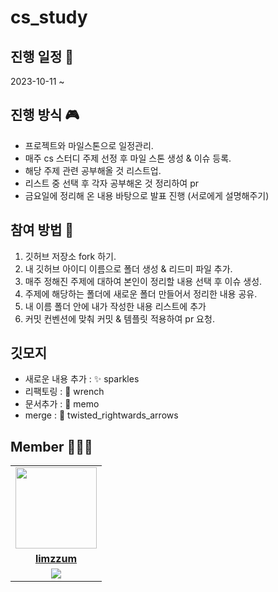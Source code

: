 # cs_study

## 진행 일정 📆
2023-10-11 ~ 

## 진행 방식 🎮
- 프로젝트와 마일스톤으로 일정관리.
- 매주 cs 스터디 주제 선정 후 마일 스톤 생성 & 이슈 등록.
- 해당 주제 관련 공부해올 것 리스트업.
- 리스트 중 선택 후 각자 공부해온 것 정리하여 pr
- 금요일에 정리해 온 내용 바탕으로 발표 진행 (서로에게 설명해주기)

## 참여 방법 🥇
1. 깃허브 저장소 fork 하기.
2. 내 깃허브 아이디 이름으로 폴더 생성 & 리드미 파일 추가.
3. 매주 정해진 주제에 대하여 본인이 정리할 내용 선택 후 이슈 생성.
4. 주제에 해당하는 폴더에 새로운 폴더 만들어서 정리한 내용 공유.
5. 내 이름 폴더 안에 내가 작성한 내용 리스트에 추가
6. 커밋 컨벤션에 맞춰 커밋 & 템플릿 적용하여 pr 요청.

## 깃모지
- 새로운 내용 추가 : ✨ sparkles
- 리팩토링 : 🔧 wrench
- 문서추가 : 📝 memo
- merge : 🔀 twisted_rightwards_arrows

## Member 🧑‍🤝‍🧑
<table>
 <tr>
    <td align="center"><a href="https://github.com/limzzum"><img src="https://avatars.githubusercontent.com/limzzum" width="130px;" alt=""></a></td>
  </tr>
  <tr>
    <td align="center"><a href="https://github.com/limzzum"><b>limzzum</b></a></td>
  </tr>
  <tr> 
    <td align="center"><img src="https://img.shields.io/badge/Java-007396?style=for-the-badge&logo=java&logoColor=white"></td>
  </tr> 
</table>
